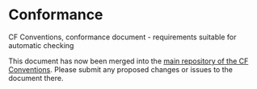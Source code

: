 # Conformance
CF Conventions, conformance document - requirements suitable for automatic checking

This document has now been merged into the [main repository of the CF Conventions](https://github.com/cf-convention/cf-conventions).
Please submit any proposed changes or issues to the document there.
